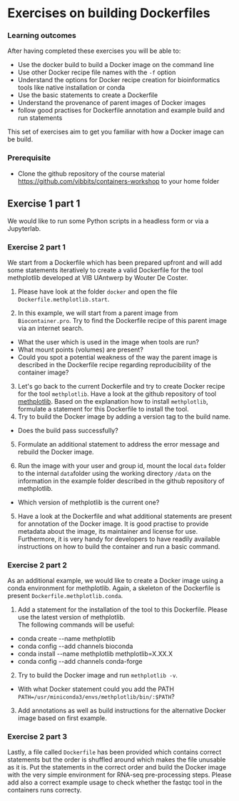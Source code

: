 # Exercises on building Dockerfiles

### Learning outcomes
After having completed these exercises you will be able to:  
* Use the docker build to build a Docker image on the command line
* Use other Docker recipe file names with the `-f` option
* Understand the options for Docker recipe creation for bioinformatics tools like native installation or conda
* Use the basic statements to create a Dockerfile
* Understand the provenance of parent images of Docker images
* follow good practises for Dockerfile annotation and example build and run statements

This set of exercises aim to get you familiar with how a Docker image can be build. 

### Prerequisite

- Clone the github repository of the course material https://github.com/vibbits/containers-workshop to your home folder

## Exercise 1 part 1

We would like to run some Python scripts in a headless form or via a Jupyterlab.


### Exercise 2 part 1

We start from a Dockerfile which has been prepared upfront and will add some statements iteratively to create a valid Dockerfile for the tool methplotlib developed at VIB UAntwerp by Wouter De Coster.

1. Please have look at the folder `docker` and open the file `Dockerfile.methplotlib.start`.

1. In this example, we will start from a parent image from `Biocontainer.pro`. Try to find the Dockerfile recipe of this parent image via an internet search.

- What the user which is used in the image when tools are run?
- What mount points (volumes) are present?
- Could you spot a potential weakness of the way the parent image is described in the Dockerfile recipe regarding reproducibility of the container image?

3. Let's go back to the current Dockerfile and try to create Docker recipe for the tool `methplotlib`. Have a look at the github repository of tool [methplotlib](https://bio.tools/methplotlib). Based on the explanation how to install `methplotlib`, formulate a statement for this Dockerfile to install the tool.
3. Try to build the Docker image by adding a version tag to the build name.

- Does the build pass successfully?

5. Formulate an additional statement to address the error message and rebuild the Docker image. 

5. Run the image with your user and group id, mount the local `data` folder to the internal `data`folder using the working directory `/data` on the information in the example folder described in the github repository of methplotlib.

- Which version of methplotlib is the current one?

5. Have a look at the Dockerfile and what additional statements are present for annotation of the Docker image. It is good practise to provide metadata about the image, its maintainer and license for use. Furthermore, it is very handy for developers to have readily available instructions on how to build the container and run a basic command.

### Exercise 2 part 2

As an additional example, we would like to create a Docker image using a conda environment for methplotlib. Again, a skeleton of the Dockerfile is present `Dockerfile.methplotlib.conda`.

1. Add a statement for the installation of the tool to this Dockerfile. Please use the latest version of methplotlib.  
The following commands will be useful:

- conda create --name methplotlib
- conda config --add channels bioconda
- conda install --name methplotlib methplotlib=X.XX.X
- conda config --add channels conda-forge

2. Try to build the Docker image and run `methplotlib -v`.

- With what Docker statement could you add the PATH `PATH=/usr/miniconda3/envs/methplotlib/bin/:$PATH`?

3. Add annotations as well as build instructions for the alternative Docker image based on first example.

### Exercise 2 part 3
Lastly, a file called `Dockerfile` has been provided which contains correct statements but the order is shuffled around which makes the file unusable as it is.
Put the statements in the correct order and build the Docker image with the very simple environment for RNA-seq pre-processing steps.
Please add also a correct example usage to check whether the fastqc tool in the containers runs correcty.

